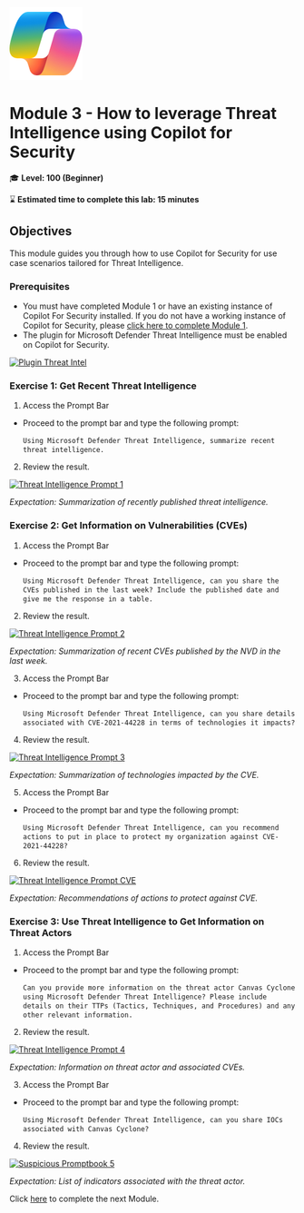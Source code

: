 ![Security CoPilot Logo](https://github.com/Azure/Copilot-For-Security/blob/main/Images/ic_fluent_copilot_64_64%402x.png)
# Module 3 - How to leverage Threat Intelligence using Copilot for Security

🎓 **Level: 100 (Beginner)**

⌛ **Estimated time to complete this lab: 15 minutes**

## Objectives
This module guides you through how to use Copilot for Security for use case scenarios tailored for Threat Intelligence.

### Prerequisites
- You must have completed Module 1 or have an existing instance of Copilot For Security installed. If you do not have a working instance of Copilot for Security, please [click here to complete Module 1](..Modules/Module-1-Setting-up-the-the-environment.md#module-1---setting-up-the-environment).
- The plugin for Microsoft Defender Threat Intelligence must be enabled on Copilot for Security.

[![Plugin Threat Intel](https://github.com/jmf321/CfS-Hands-On-Training/blob/main/Images/pluginthreatintel.png)](https://github.com/jmf321/CfS-Hands-On-Training/blob/main/Images/pluginthreatintel.png)


### Exercise 1: Get Recent Threat Intelligence
1. Access the Prompt Bar
- Proceed to the prompt bar and type the following prompt:
  ```
  Using Microsoft Defender Threat Intelligence, summarize recent threat intelligence.
  ```
2. Review the result.

[![Threat Intelligence Prompt 1](https://github.com/jmf321/CfS-Hands-On-Training/blob/main/Images/Threat%20intellogence%20prompt%201.png)](https://github.com/jmf321/CfS-Hands-On-Training/blob/main/Images/Threat%20intellogence%20prompt%201.png)

*Expectation: Summarization of recently published threat intelligence.*


### Exercise 2: Get Information on Vulnerabilities (CVEs)
1. Access the Prompt Bar
- Proceed to the prompt bar and type the following prompt:
  ```
  Using Microsoft Defender Threat Intelligence, can you share the CVEs published in the last week? Include the published date and give me the response in a table.
  ```
2. Review the result.

[![Threat Intelligence Prompt 2](https://github.com/jmf321/CfS-Hands-On-Training/blob/main/Images/Threat%20intellogence%20prompt%202.png)](https://github.com/jmf321/CfS-Hands-On-Training/blob/main/Images/Threat%20intellogence%20prompt%202.png)

*Expectation: Summarization of recent CVEs published by the NVD in the last week.*

3. Access the Prompt Bar
- Proceed to the prompt bar and type the following prompt:
  ```
  Using Microsoft Defender Threat Intelligence, can you share details associated with CVE-2021-44228 in terms of technologies it impacts?
  ```
4. Review the result.

[![Threat Intelligence Prompt 3](https://github.com/jmf321/CfS-Hands-On-Training/blob/main/Images/Threat%20intellogence%20prompt%203.png)](https://github.com/jmf321/CfS-Hands-On-Training/blob/main/Images/Threat%20intellogence%20prompt%203.png)

*Expectation: Summarization of technologies impacted by the CVE.*

5. Access the Prompt Bar
- Proceed to the prompt bar and type the following prompt:
  ```
  Using Microsoft Defender Threat Intelligence, can you recommend actions to put in place to protect my organization against CVE-2021-44228?
  ```
6. Review the result.

[![Threat Intelligence Prompt CVE](https://github.com/jmf321/CfS-Hands-On-Training/blob/main/Images/Threat%20intellogence%20prompt%20CVE.png)](https://github.com/jmf321/CfS-Hands-On-Training/blob/main/Images/Threat%20intellogence%20prompt%20CVE.png)

*Expectation: Recommendations of actions to protect against CVE.*

### Exercise 3: Use Threat Intelligence to Get Information on Threat Actors
1. Access the Prompt Bar
- Proceed to the prompt bar and type the following prompt:
  ```
  Can you provide more information on the threat actor Canvas Cyclone using Microsoft Defender Threat Intelligence? Please include details on their TTPs (Tactics, Techniques, and Procedures) and any other relevant information.
  ```

2. Review the result.

[![Threat Intelligence Prompt 4](https://github.com/jmf321/CfS-Hands-On-Training/blob/main/Images/Threat%20intellogence%20prompt%204.png)](https://github.com/jmf321/CfS-Hands-On-Training/blob/main/Images/Threat%20intellogence%20prompt%204.png)

*Expectation: Information on threat actor and associated CVEs.*


3. Access the Prompt Bar
- Proceed to the prompt bar and type the following prompt:
  ```
  Using Microsoft Defender Threat Intelligence, can you share IOCs associated with Canvas Cyclone?
  ```

4. Review the result.

[![Suspicious Promptbook 5](https://github.com/jmf321/CfS-Hands-On-Training/blob/main/Images/IOCThreatactors.png)](https://github.com/jmf321/CfS-Hands-On-Training/blob/main/Images/IOCThreatactors.png)

*Expectation: List of indicators associated with the threat actor.*

Click [here](https://aka.ms/CfSModule4) to complete the next Module.
